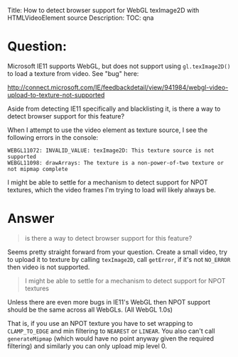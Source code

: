 Title: How to detect browser support for WebGL texImage2D with HTMLVideoElement source
Description:
TOC: qna

# Question:

Microsoft IE11 supports WebGL, but does not support using `gl.texImage2D()` to load a texture from video. See "bug" here:  

http://connect.microsoft.com/IE/feedbackdetail/view/941984/webgl-video-upload-to-texture-not-supported

Aside from detecting IE11 specifically and blacklisting it, is there a way to detect browser support for this feature?

When I attempt to use the video element as texture source, I see the following errors in the console:


    WEBGL11072: INVALID_VALUE: texImage2D: This texture source is not supported
    WEBGL11098: drawArrays: The texture is a non-power-of-two texture or not mipmap complete

I might be able to settle for a mechanism to detect support for NPOT textures, which the video frames I'm trying to load will likely always be.

# Answer

>  is there a way to detect browser support for this feature?

Seems pretty straight forward from your question. Create a small video, try to upload it to texture by calling `texImage2D`, call `getError`, if it's not `NO_ERROR` then video is not supported.

> I might be able to settle for a mechanism to detect support for NPOT textures

Unless there are even more bugs in IE11's WebGL then NPOT support should be the same across all WebGLs. (All WebGL 1.0s) 

That is, if you use an NPOT texture you have to set wrapping to `CLAMP_TO_EDGE` and min filtering to `NEAREST` or `LINEAR`. You also can't call `generateMipmap` (which would have no point anyway given the required filtering) and similarly you can only upload mip level 0.


